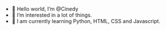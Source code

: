 - 👋 Hello world, I’m @Cinedy
- 👀 I’m interested in a lot of things.
- 🌱 I am currently learning Python, HTML, CSS and Javascript.



